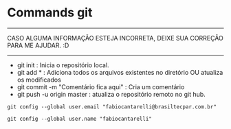 # Commands git

---

CASO ALGUMA INFORMAÇÃO ESTEJA INCORRETA, DEIXE SUA CORREÇÃO PARA ME AJUDAR. :D

---

- git init : Inicia o repositório local.
- git add * : Adiciona todos os arquivos existentes no diretório OU atualiza os modificados
- git commit -m "Comentário fica aqui" : Cria um comentário
- git push -u origin master : atualiza o repositório remoto no git hub.


`git config --global user.email "fabiocantarelli@brasiltecpar.com.br"`

`git config --global user.name "fabiocantarelli"`
